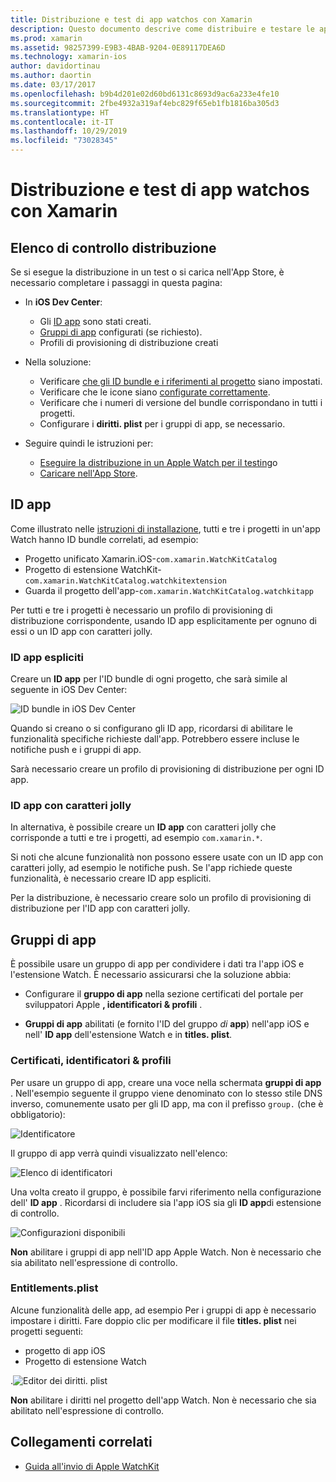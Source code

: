 ```yaml
---
title: Distribuzione e test di app watchos con Xamarin
description: Questo documento descrive come distribuire e testare le app watchos compilate con Xamarin. Viene fornito un elenco di controllo per la distribuzione, vengono illustrati gli ID app espliciti e con caratteri jolly e vengono esaminati i gruppi di app.
ms.prod: xamarin
ms.assetid: 98257399-E9B3-4BAB-9204-0E89117DEA6D
ms.technology: xamarin-ios
author: davidortinau
ms.author: daortin
ms.date: 03/17/2017
ms.openlocfilehash: b9b4d201e02d60bd6131c8693d9ac6a233e4fe10
ms.sourcegitcommit: 2fbe4932a319af4ebc829f65eb1fb1816ba305d3
ms.translationtype: HT
ms.contentlocale: it-IT
ms.lasthandoff: 10/29/2019
ms.locfileid: "73028345"
---
```

# <a name="deploying-and-testing-watchos-apps-with-xamarin"></a>Distribuzione e test di app watchos con Xamarin

## <a name="deployment-checklist"></a>Elenco di controllo distribuzione

Se si esegue la distribuzione in un test o si carica nell'App Store, è necessario completare i passaggi in questa pagina:

- In **iOS Dev Center**:
  - Gli [ID app](#App_IDs) sono stati creati.
  - [Gruppi di app](#App_Groups) configurati (se richiesto).
  - Profili di provisioning di distribuzione creati

- Nella soluzione:

  - Verificare [che gli ID bundle e i riferimenti al progetto](~/ios/watchos/get-started/installation.md) siano impostati.
  - Verificare che le icone siano [configurate correttamente](~/ios/watchos/app-fundamentals/icons.md).
  - Verificare che i numeri di versione del bundle corrispondano in tutti i progetti.
  - Configurare i **diritti. plist** per i gruppi di app, se necessario.

- Seguire quindi le istruzioni per:
  - [Eseguire la distribuzione in un Apple Watch per il testing](~/ios/watchos/deploy-test/device.md)o
  - [Caricare nell'App Store](~/ios/watchos/deploy-test/appstore.md).

<a name="App_IDs"/>

## <a name="app-ids"></a>ID app

Come illustrato nelle [istruzioni di installazione](~/ios/watchos/get-started/installation.md), tutti e tre i progetti in un'app Watch hanno ID bundle correlati, ad esempio:

- Progetto unificato Xamarin.iOS-`com.xamarin.WatchKitCatalog`
- Progetto di estensione WatchKit-`com.xamarin.WatchKitCatalog.watchkitextension`
- Guarda il progetto dell'app-`com.xamarin.WatchKitCatalog.watchkitapp`

Per tutti e tre i progetti è necessario un profilo di provisioning di distribuzione corrispondente, usando ID app esplicitamente per ognuno di essi o un ID app con caratteri jolly.

### <a name="explicit-app-ids"></a>ID app espliciti

Creare un **ID app** per l'ID bundle di ogni progetto, che sarà simile al seguente in iOS Dev Center:

![ID bundle in iOS Dev Center](images/appids-specific-sml.png)

Quando si creano o si configurano gli ID app, ricordarsi di abilitare le funzionalità specifiche richieste dall'app. Potrebbero essere incluse le notifiche push e i gruppi di app.

Sarà necessario creare un profilo di provisioning di distribuzione per ogni ID app.

### <a name="wildcard-app-id"></a>ID app con caratteri jolly

In alternativa, è possibile creare un **ID app** con caratteri jolly che corrisponde a tutti e tre i progetti, ad esempio `com.xamarin.*`.

Si noti che alcune funzionalità non possono essere usate con un ID app con caratteri jolly, ad esempio le notifiche push. Se l'app richiede queste funzionalità, è necessario creare ID app espliciti.

Per la distribuzione, è necessario creare solo un profilo di provisioning di distribuzione per l'ID app con caratteri jolly.

<a name="App_Groups" />

## <a name="app-groups"></a>Gruppi di app

È possibile usare un gruppo di app per condividere i dati tra l'app iOS e l'estensione Watch. È necessario assicurarsi che la soluzione abbia:

- Configurare il **gruppo di app** nella sezione certificati del portale per sviluppatori Apple **, identificatori & profili** .

- **Gruppi di app** abilitati (e fornito l'ID del gruppo *di* **app**) nell'app iOS e nell' **ID app** dell'estensione Watch e in **titles. plist**.

### <a name="certificates-identifiers--profiles"></a>Certificati, identificatori & profili

Per usare un gruppo di app, creare una voce nella schermata **gruppi di app** . Nell'esempio seguente il gruppo viene denominato con lo stesso stile DNS inverso, comunemente usato per gli ID app, ma con il prefisso `group.` (che è obbligatorio):

![Identificatore](images/appgroups-new-sml.png)

Il gruppo di app verrà quindi visualizzato nell'elenco:

![Elenco di identificatori](images/appgroups-setup-sml.png)

Una volta creato il gruppo, è possibile farvi riferimento nella configurazione dell' **ID app** . Ricordarsi di includere sia l'app iOS sia gli **ID app**di estensione di controllo.

![Configurazioni disponibili](images/appgroups-sml.png)

**Non** abilitare i gruppi di app nell'ID app Apple Watch. Non è necessario che sia abilitato nell'espressione di controllo.

### <a name="entitlementsplist"></a>Entitlements.plist

Alcune funzionalità delle app, ad esempio Per i gruppi di app è necessario impostare i diritti.
Fare doppio clic per modificare il file **titles. plist** nei progetti seguenti:

- progetto di app iOS
- Progetto di estensione Watch

.![Editor dei diritti. plist](images/entitlements-plist-sml.png)

**Non** abilitare i diritti nel progetto dell'app Watch. Non è necessario che sia abilitato nell'espressione di controllo.

## <a name="related-links"></a>Collegamenti correlati

- [Guida all'invio di Apple WatchKit](https://developer.apple.com/app-store/watch/)
